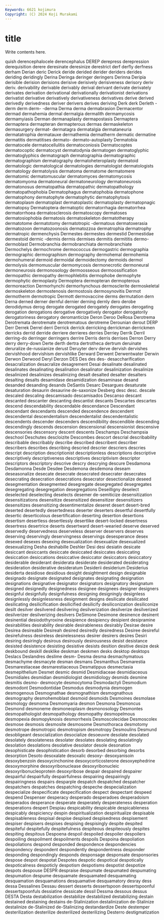 ```yaml
---
Keywords: 6621 kojimura
Copyright: (C) 2024 Koji Murakami
---
```


# title

Write contents here.



quish
derencephalocele derencephalus DEREP derepress derepression derequisition derere deresinate deresinize derestrict
derf derfly derfness derham Derian deric Derick deride derided derider
deriders derides deriding deridingly Derina Deringa deringer deringers Derinna Deripia
derisible derision derisions derisive derisively derisiveness derisory deriv deriv. derivability
derivable derivably derival derivant derivate derivately derivates derivation derivational derivationally
derivationist derivations derivatist derivative derivatively derivativeness derivatives derive derived derivedly
derivedness deriver derivers derives deriving Derk derk Derleth -derm derm
derm- -derma Derma derma dermabrasion Dermacentor dermad dermahemia dermal dermalgia
dermalith dermamycosis dermamyiasis Derman dermanaplasty dermapostasis Dermaptera dermaptera dermapteran dermapterous
dermas dermaskeleton dermasurgery dermat- dermatagra dermatalgia dermataneuria dermatatrophia dermatauxe dermathemia
dermatherm dermatic dermatine dermatitis dermatitises dermato- dermato-autoplasty Dermatobia dermatocele dermatocellulitis
dermatoconiosis Dermatocoptes dermatocoptic dermatocyst dermatodynia dermatogen dermatoglyphic dermatoglyphics dermatograph dermatographia
dermatographic dermatographism dermatography dermatoheteroplasty dermatoid dermatologic dermatological dermatologies dermatologist dermatologists
dermatology dermatolysis dermatoma dermatome dermatomere dermatomic dermatomuscular dermatomyces dermatomycosis dermatomyoma
dermatoneural dermatoneurology dermatoneurosis dermatonosus dermatopathia dermatopathic dermatopathology dermatopathophobia Dermatophagus dermatophobia
dermatophone dermatophony dermatophyte dermatophytic dermatophytosis dermatoplasm dermatoplast dermatoplastic dermatoplasty dermatopnagic
dermatopsy Dermatoptera dermatoptic dermatorrhagia dermatorrhea dermatorrhoea dermatosclerosis dermatoscopy dermatoses dermatosiophobia
dermatosis dermatoskeleton dermatotherapy dermatotome dermatotomy dermatotropic -dermatous dermatoxerasia dermatozoon dermatozoonosis
dermatozzoa dermatrophia dermatrophy dermatropic dermenchysis Dermestes dermestes dermestid Dermestidae dermestoid
dermic -dermis dermis dermises dermitis dermititis dermo- dermoblast Dermobranchia dermobranchiata
dermobranchiate Dermochelys dermochrome dermococcus dermogastric dermographia dermographic dermographism dermography dermohemal
dermohemia dermohumeral dermoid dermoidal dermoidectomy dermoids dermol dermolysis dermomuscular dermomycosis
dermonecrotic dermoneural dermoneurosis dermonosology dermoosseous dermoossification dermopathic dermopathy dermophlebitis dermophobe
dermophyte dermophytic dermoplasty Dermoptera dermopteran dermopterous dermoreaction Dermorhynchi dermorhynchous dermosclerite
dermoskeletal dermoskeleton dermostenosis dermostosis dermosynovitis Dermot dermotherm dermotropic Dermott dermovaccine
derms dermutation dern Derna derned derner dernful dernier derning dernly
dero derobe derodidymus derog derogate derogated derogately derogates derogating derogation
derogations derogative derogatively derogator derogatorily derogatoriness derogatory deromanticize Deron Deroo
DeRosa Derotrema Derotremata derotremate derotrematous derotreme Derounian derout DERP Derr
Derrek Derrel derri Derrick derrick derricking derrickman derrickmen derricks derrid
derride derriere derrieres derries Derriey Derrik Derril derring-do derringer derringers
derrire Derris derris derrises Derron Derry derry derry-down Derte derth
dertra dertrotheca dertrum deruinate deruralize de-russianize derust Deruyter derv derve
dervish dervishes dervishhood dervishism dervishlike Derward Derwent Derwentwater Derwin Derwon
Derwood Deryl Derzon DES Des des des- desaccharification desacralization desacralize
desagrement Desai desalinate desalinated desalinates desalinating desalination desalinator desalinization desalinize
desalinized desalinizes desalinizing desalt desalted desalter desalters desalting desalts desamidase
desamidization desaminase desand desanded desanding desands DeSantis Desarc Desargues desaturate
desaturation desaurin desaurine de-saxonize Desberg desc desc. descale descaled descaling
descamisado descamisados Descanso descant descanted descanter descanting descantist descants Descartes
descartes descend descendability descendable descendance Descendant descendant descendants descended descendence
descendent descendental descendentalism descendentalist descendentalistic descendents descender descenders descendibility descendible
descending descendingly descends descension descensional descensionist descensive descensories descensory descent
descents Deschamps Deschampsia deschool Deschutes descloizite Descombes descort descrial describability
describable describably describe described describent describer describers describes describing descried
descrier descriers descries descript description descriptionist descriptionless descriptions descriptive descriptively
descriptiveness descriptives descriptivism descriptor descriptors descriptory descrive descry descrying descure
Desdamona Desdamonna Desde Desdee Desdemona desdemona deseam deseasonalize desecate desecrate
desecrated desecrater desecrates desecrating desecration desecrations desecrator desectionalize deseed desegmentation
desegmented desegregate desegregated desegregates desegregating desegregation desegregations Deseilligny deselect deselected
deselecting deselects desemer de-semiticize desensitization desensitizations desensitize desensitized desensitizer desensitizers
desensitizes desensitizing desentimentalize deseret desert desert-bred deserted desertedly desertedness deserter
deserters desertful desertfully desertic deserticolous desertification deserting desertion desertions desertism
desertless desertlessly desertlike desert-locked desertness desertress desertrice deserts desertward desert-wearied
deserve deserved deservedly deservedness deserveless deserver deservers deserves deserving deservingly
deservingness deservings desesperance desex desexed desexes desexing desexualization desexualize desexualized
desexualizing Desha deshabille Deshler Desi desi desiatin desicate desiccant desiccants
desiccate desiccated desiccates desiccating desiccation desiccations desiccative desiccator desiccators desiccatory
desiderable desiderant desiderata desiderate desiderated desiderating desideration desiderative desideratum Desiderii
desiderium Desiderius desiderta desidiose desidious desight desightment design designable designado
designate designated designates designating designation designations designative designator designators designatory
designatum designed designedly designedness designee designees designer designers designful designfully
designfulness designing designingly designless designlessly designlessness designment designs desilicate desilicated
desilicating desilicification desilicified desilicify desiliconization desiliconize desilt desilver desilvered desilvering
desilverization desilverize desilverized desilverizer desilverizing desilvers DeSimone Desimone desinence desinent
desinential desiodothyroxine desipience desipiency desipient desipramine desirabilities desirability desirable desirableness
desirably Desirae desire Desirea desireable Desireah desired desiredly desiredness Desiree
desireful desirefulness desireless desirelessness desirer desirers desires Desiri desiring desiringly
desirous desirously desirousness desist desistance desisted desistence desisting desistive desists
desition desitive desize desk deskbound deskill desklike deskman deskmen desks
desktop desktops Deslacs Deslandres deslime desm- Desma desma desmachymatous desmachyme
desmacyte desman desmans Desmanthus Desmarestia Desmarestiaceae desmarestiaceous Desmatippus desmectasia desmepithelium
Desmet desmic desmid Desmidiaceae desmidiaceous Desmidiales desmidian desmidiologist desmidiology desmids
desmine desmitis desmo- desmocyte desmocytoma Desmodactyli Desmodium desmodont Desmodontidae Desmodus
desmodynia desmogen desmogenous Desmognathae desmognathism desmognathous desmography desmohemoblast desmoid desmoids
Desmoines desmolase desmology desmoma Desmomyaria desmon Desmona Desmoncus Desmond desmoneme
desmoneoplasm desmonosology Desmontes desmopathologist desmopathology desmopathy desmopelmous desmopexia desmopyknosis desmorrhexis
Desmoscolecidae Desmoscolex desmose desmosis desmosite desmosome Desmothoraca desmotomy desmotrope desmotropic
desmotropism desmotropy Desmoulins Desmund desobligeant desocialization desocialize desoeuvre desolate desolated
desolately desolateness desolater desolates desolating desolatingly desolation desolations desolative desolator
desole desonation desophisticate desophistication desorb desorbed desorbing desorbs desorption Desoto
desoxalate desoxalic desoxy- desoxyanisoin desoxybenzoin desoxycinchonine desoxycorticosterone desoxyephedrine desoxymorphine desoxyribonuclease
desoxyribonucleic desoxyribonucleoprotein desoxyribose despair despaired despairer despairful despairfully despairfulness despairing
despairingly despairingness despairs desparple despatch despatched despatcher despatchers despatches despatching
despeche despecialization despecialize despecificate despecification despect despectant despeed despend Despenser
desperacy desperado desperadoes desperadoism desperados desperance desperate desperately desperateness desperation
desperations despert Despiau despicability despicable despicableness despicably despiciency despin despiritualization
despiritualize despisable despisableness despisal despise despised despisedness despisement despiser despisers
despises despising despisingly despite despited despiteful despitefully despitefulness despiteous despiteously
despites despiting despitous Despoena despoil despoiled despoiler despoilers despoiling despoilment
despoilments despoils Despoina despoliation despoliations despond desponded despondence despondencies despondency
despondent despondently despondentness desponder desponding despondingly desponds desponsage desponsate desponsories
despose despot despotat Despotes despotic despotical despotically despoticalness despoticly despotism
despotisms despotist despotize despots despouse DESPR despraise despumate despumated despumating
despumation despume desquamate desquamated desquamating desquamation desquamations desquamative desquamatory desray
dess dessa Dessalines Dessau dessert desserts dessertspoon dessertspoonful dessertspoonfuls dessiatine
dessicate dessil Dessma dessous dessus DESTA Desta destabilization destabilize destabilized
destabilizing destain destained destaining destains de-Stalinization destalinization de-Stalinize destalinize de-Stalinized
de-Stalinizing destandardize Deste destemper desterilization desterilize desterilized desterilizing Desterro destigmatization
